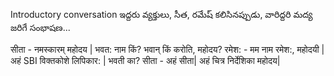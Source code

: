 Introductory conversation
ఇద్దరు వ్యక్తులు, సీత, రమేష్  కలిసినప్పుడు, వారిద్దరి మద్య జరిగే సంభాషణ... 

सीता - नमस्कारम् महोदय | भवत: नाम किं? भवान् किं करोति, महोदय? 
रमेश: - मम नाम रमेश:, महोदयी | अहं SBI विक्तकोशे लिपिकार: | भवती का?
सीता - अहं सीता| अहं चित्र निर्देशिका महोदय| 



